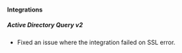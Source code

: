 
#### Integrations
##### Active Directory Query v2
- Fixed an issue where the integration failed on SSL error.
